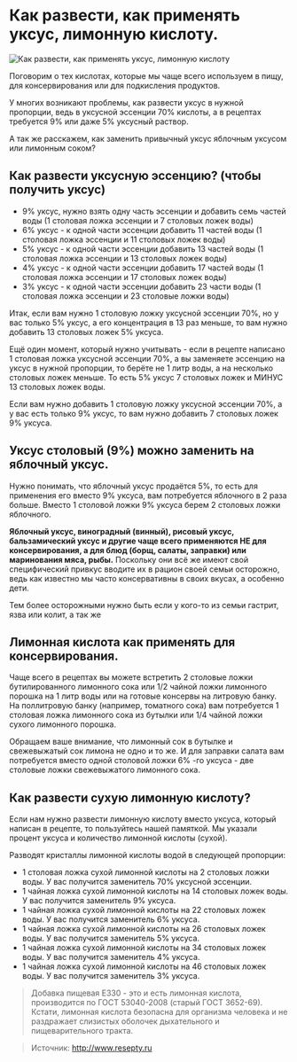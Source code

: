 # Как развести, как применять уксус, лимонную кислоту.
![Как развести, как применять уксус, лимонную кислоту](/images/Kulinar/Sovet/uksus.jpg 'Как развести, как применять уксус, лимонную кислоту')

Поговорим о тех кислотах, которые мы чаще всего используем в пищу, для консервирования или для подкисления продуктов.

У многих возникают проблемы, как развести уксус в нужной пропорции, ведь в уксусной эссенции 70% кислоты, а в рецептах требуется 9% или даже 5% уксусный раствор.

А так же расскажем, как заменить привычный уксус яблочным уксусом или лимонным соком?

## Как развести уксусную эссенцию? (чтобы получить уксус)

- 9% уксус, нужно взять одну часть эссенции и добавить семь частей воды (1 столовая ложка эссенции и 7 столовых ложек воды)
- 6% уксус - к одной части эссенции добавить 11 частей воды (1 столовая ложка эссенции и 11 столовых ложек воды)
- 5% уксус - к одной части эссенции добавить 13 частей воды (1 столовая ложка эссенции и 13 столовых ложек воды)
- 4% уксус - к одной части эссенции добавить 17 частей воды (1 столовая ложка эссенции и 17 столовых ложек воды)
- 3% уксус - к одной части эссенции добавить 23 части воды (1 столовая ложка эссенции и 23 столовые ложки воды)

Итак, если вам нужно 1 столовую ложку уксусной эссенции 70%, но у вас только 5% уксус, а его концентрация в 13 раз меньше, то вам нужно добавить 13 столовых ложек 5% уксуса.

Ещё один момент, который нужно учитывать - если в рецепте написано 1 столовая ложка уксусной эссенции 70%, а вы заменяете эссенцию на уксус в нужной пропорции, то берёте не 1 литр воды, а на несколько столовых ложек меньше. То есть 5% уксус 7 столовых ложек и МИНУС 13 столовых ложек воды.

Если вам нужно добавить 1 столовую ложку уксусной эссенции 70%, а у вас есть только 9% уксус, то вам нужно добавить 7 столовых ложек 9% уксуса.

## Уксус столовый (9%) можно заменить на яблочный уксус.

Нужно понимать, что яблочный уксус продаётся 5%, то есть для применения его вместо 9% уксуса, вам потребуется яблочного в 2 раза больше. Вместо 1 столовой ложки 9% уксуса берем 2 столовых ложки яблочного.

**Яблочный уксус, виноградный (винный), рисовый уксус, бальзамический уксус и другие чаще всего применяются НЕ для консервирования, а для блюд (борщ, салаты, заправки) или маринования мяса, рыбы.** Поскольку они всё же имеют свой специфический привкус вводите их в рацион своей семьи осторожно, ведь как известно мы часто консервативны в своих вкусах, а особенно дети.

Тем более осторожными нужно быть если у кого-то из семьи гастрит, язва или колит, а так же

## Лимонная кислота как применять для консервирования.

Чаще всего в рецептах вы можете встретить 2 столовые ложки бутилированного лимонного сока или 1/2 чайной ложки лимонного порошка на 1 литр воды или на готовые консервы на литровую банку. На поллитровую банку (например, томатного сока) вам потребуется 1 столовая ложка лимонного сока из бутылки или 1/4 чайной ложки сухого лимонного порошка.

Обращаем ваше внимание, что лимонный сок в бутылке и свежевыжатый сок лимона не одно и то же. И для заправки салата вам потребуется вместо одной столовой ложки 6% -го уксуса - две столовые ложки свежевыжатого лимонного сока.

## Как развести сухую лимонную кислоту? 

Если нам нужно развести лимонную кислоту вместо уксуса, который написан в рецепте, то пользуйтесь нашей памяткой. Мы указали процент уксуса и количество лимонной кислоты (сухой).

Разводят кристаллы лимонной кислоты водой в следующей пропорции:

- 1 столовая ложка сухой лимонной кислоты на 2 столовых ложки воды. У вас получится заменитель 70% уксусной эссенции.
- 1 чайная ложка сухой лимонной кислоты на 14 столовых ложек воды. У вас получится заменитель 9% уксуса.
- 1 чайная ложка сухой лимонной кислоты на 22 столовых ложек воды. У вас получится заменитель 6% уксуса.
- 1 чайная ложка сухой лимонной кислоты на 26 столовых ложек воды. У вас получится заменитель 5% уксуса.
- 1 чайная ложка сухой лимонной кислоты на 34 столовых ложек воды. У вас получится заменитель 4% уксуса.
- 1 чайная ложка сухой лимонной кислоты на 46 столовых ложек воды. У вас получится заменитель 3% уксуса.

> Добавка пищевая Е330 - это и есть лимонная кислота, производится по ГОСТ 53040-2008 (старый ГОСТ 3652-69). Кстати, лимонная кислота безопасна для организма человека и не раздражает слизистых оболочек дыхательного и пищеварительного тракта.

> Источник: http://www.resepty.ru
